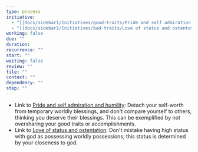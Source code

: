 ```yaml
---
type: process
initiative:
  - "[[docs/sidebar1/Initiatives/good-traits/Pride and self admiration and humility|Pride and self admiration and humility]]"
  - "[[docs/sidebar1/Initiatives/bad-traits/Love of status and ostentation|Love of status and ostentation]]"
working: false
due: ""
duration: 
recurrence: ""
start: ""
waiting: false
review: ""
file: ""
context: ""
dependency: ""
step: ""
---
```


* Link to [Pride and self admiration and humility](docs/sidebar1/Initiatives/good-traits/Pride%20and%20self%20admiration%20and%20humility.md): Detach your self-worth from temporary worldly blessings, and don't compare yourself to others, thinking you deserve their blessings. This can be exemplified by not oversharing your good traits or accomplishments.
* Link to [Love of status and ostentation](docs/sidebar1/Initiatives/bad-traits/Love%20of%20status%20and%20ostentation.md): Don't mistake having high status with god as possessing worldly possessions; this status is determined by your closeness to god.
